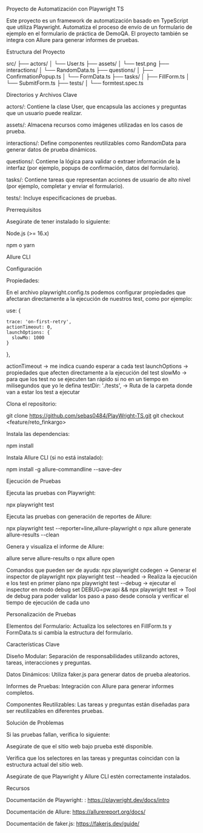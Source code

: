 Proyecto de Automatización con Playwright TS

Este proyecto es un framework de automatización basado en TypeScript que utiliza Playwright. Automatiza el proceso de envío de un formulario de ejemplo en el formulario de práctica de DemoQA. El proyecto también se integra con Allure para generar informes de pruebas.

Estructura del Proyecto

src/
├── actors/
│   └── User.ts
├── assets/
│   └── test.png
├── interactions/
│   └── RandomData.ts
├── questions/
│   ├── ConfirmationPopup.ts
│   └── FormData.ts
├── tasks/
│   ├── FillForm.ts
│   └── SubmitForm.ts
├── tests/
│   └── formtest.spec.ts

Directorios y Archivos Clave

actors/: Contiene la clase User, que encapsula las acciones y preguntas que un usuario puede realizar.

assets/: Almacena recursos como imágenes utilizadas en los casos de prueba.

interactions/: Define componentes reutilizables como RandomData para generar datos de prueba dinámicos.

questions/: Contiene la lógica para validar o extraer información de la interfaz (por ejemplo, popups de confirmación, datos del formulario).

tasks/: Contiene tareas que representan acciones de usuario de alto nivel (por ejemplo, completar y enviar el formulario).

tests/: Incluye especificaciones de pruebas.

Prerrequisitos

Asegúrate de tener instalado lo siguiente:

Node.js (>= 16.x)

npm o yarn

Allure CLI

Configuración

Propiedades:

En el archivo playwright.config.ts podemos configurar propiedades que afectaran directamente a la ejecución de nuestros test, como por ejemplo:

use: {
    
    trace: 'on-first-retry',
    actionTimeout: 0,
    launchOptions: {
      slowMo: 1000
    }
  },

actionTimeout -> me indica cuando esperar a cada test
launchOptions -> propiedades que afecten directamente a la ejecución del test
slowMo -> para que los test no se ejecuten tan rápido si no en un tiempo en milisegundos que yo le defina
testDir: './tests', -> Ruta de la carpeta donde van a estar los test a ejecutar

Clona el repositorio:

git clone <https://github.com/sebas0484/PlayWright-TS.git>
git checkout <feature/reto_finkargo>

Instala las dependencias:

npm install

Instala Allure CLI (si no está instalado):

npm install -g allure-commandline --save-dev

Ejecución de Pruebas

Ejecuta las pruebas con Playwright:

npx playwright test

Ejecuta las pruebas con generación de reportes de Allure:

npx playwright test --reporter=line,allure-playwright
o
npx allure generate allure-results --clean

Genera y visualiza el informe de Allure:

allure serve allure-results
o
npx allure open

Comandos que pueden ser de ayuda:
npx playwright codegen -> Generar el inspector de playwright
npx playwright test --headed -> Realiza la ejecución e los test en primer plano
npx playwright test --debug -> ejecutar el inspector en modo debug
set DEBUG=pw:api && npx playwright test -> Tool de debug para poder validar los paso a paso desde consola y verificar el tiempo de ejecución de cada uno

Personalización de Pruebas

Elementos del Formulario: Actualiza los selectores en FillForm.ts y FormData.ts si cambia la estructura del formulario.

Características Clave

Diseño Modular: Separación de responsabilidades utilizando actores, tareas, interacciones y preguntas.

Datos Dinámicos: Utiliza faker.js para generar datos de prueba aleatorios.

Informes de Pruebas: Integración con Allure para generar informes completos.

Componentes Reutilizables: Las tareas y preguntas están diseñadas para ser reutilizables en diferentes pruebas.

Solución de Problemas

Si las pruebas fallan, verifica lo siguiente:

Asegúrate de que el sitio web bajo prueba esté disponible.

Verifica que los selectores en las tareas y preguntas coincidan con la estructura actual del sitio web.

Asegúrate de que Playwright y Allure CLI estén correctamente instalados.

Recursos

Documentación de Playwright: : https://playwright.dev/docs/intro

Documentación de Allure: https://allurereport.org/docs/

Documentación de faker.js: https://fakerjs.dev/guide/